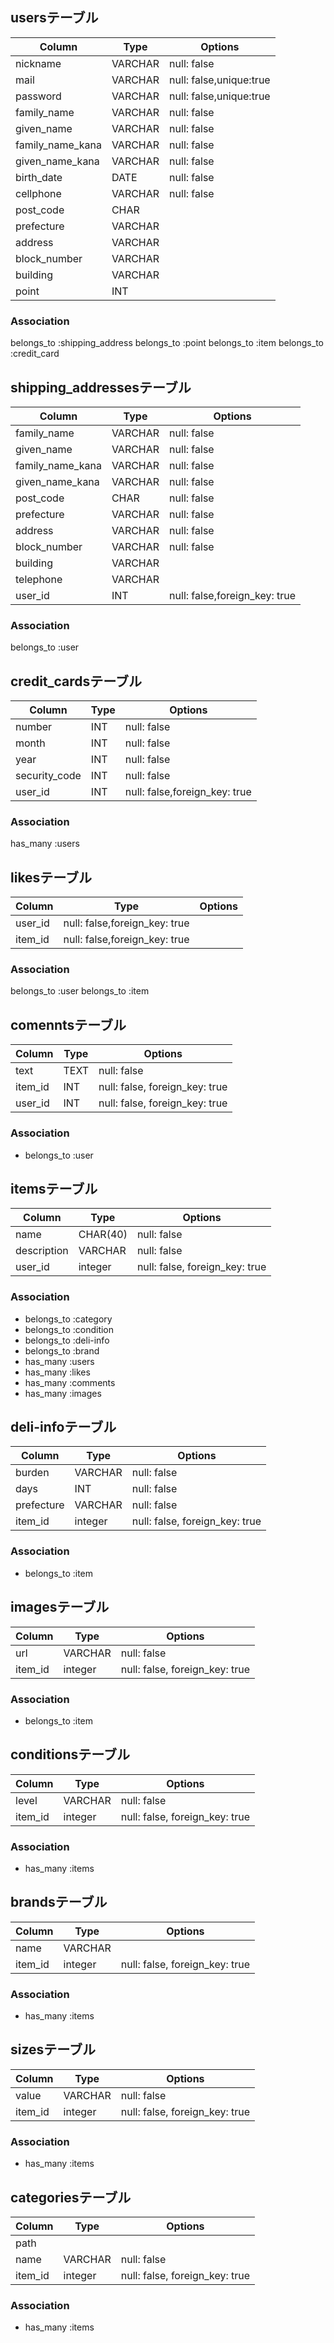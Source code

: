 ## usersテーブル
|Column|Type|Options|
|------|----|-------|
|nickname|VARCHAR|null: false|
|mail|VARCHAR|null: false,unique:true|
|password|VARCHAR|null: false,unique:true|
|family_name|VARCHAR|null: false|
|given_name|VARCHAR|null: false|
|family_name_kana|VARCHAR|null: false|
|given_name_kana|VARCHAR|null: false|
|birth_date|DATE|null: false|
|cellphone|VARCHAR|null: false|
|post_code|CHAR|
|prefecture|VARCHAR|
|address|VARCHAR|
|block_number|VARCHAR|
|building|VARCHAR|
|point|INT|

### Association
belongs_to :shipping_address
belongs_to :point
belongs_to :item
belongs_to :credit_card

## shipping_addressesテーブル
|Column|Type|Options|
|------|----|-------|
|family_name|VARCHAR|null: false|
|given_name|VARCHAR|null: false|
|family_name_kana|VARCHAR|null: false|
|given_name_kana|VARCHAR|null: false|
|post_code|CHAR|null: false|
|prefecture|VARCHAR|null: false|
|address|VARCHAR|null: false|
|block_number|VARCHAR|null: false|
|building|VARCHAR|
|telephone|VARCHAR|
|user_id|INT|null: false,foreign_key: true|
### Association
belongs_to :user

## credit_cardsテーブル
|Column|Type|Options|
|------|----|-------|
|number|INT|null: false|
|month|INT|null: false|
|year|INT|null: false|
|security_code|INT|null: false|
|user_id|INT|null: false,foreign_key: true|
### Association
has_many :users

## likesテーブル
|Column|Type|Options|
|------|----|-------|
|user_id|null: false,foreign_key: true|
|item_id|null: false,foreign_key: true|
### Association
belongs_to :user
belongs_to :item

## comenntsテーブル
|Column|Type|Options|
|------|----|-------|
|text|TEXT|null: false|
|item_id|INT|null: false, foreign_key: true|
|user_id|INT|null: false, foreign_key: true|
### Association
- belongs_to :user

## itemsテーブル
|Column|Type|Options|
|------|----|-------|
|name|CHAR(40)|null: false|
|description|VARCHAR|null: false|
|user_id|integer|null: false, foreign_key: true|
### Association
- belongs_to :category
- belongs_to :condition
- belongs_to :deli-info
- belongs_to :brand
- has_many :users
- has_many :likes
- has_many :comments
- has_many :images

## deli-infoテーブル
|Column|Type|Options|
|------|----|-------|
|burden|VARCHAR|null: false|
|days|INT|null: false|
|prefecture|VARCHAR|null: false|
|item_id|integer|null: false, foreign_key: true|
### Association
- belongs_to :item

## imagesテーブル
|Column|Type|Options|
|------|----|-------|
|url|VARCHAR|null: false|
|item_id|integer|null: false, foreign_key: true|
### Association
- belongs_to :item

## conditionsテーブル
|Column|Type|Options|
|------|----|-------|
|level|VARCHAR|null: false|
|item_id|integer|null: false, foreign_key: true|
### Association
- has_many :items

## brandsテーブル
|Column|Type|Options|
|------|----|-------|
|name|VARCHAR|
|item_id|integer|null: false, foreign_key: true|
### Association
- has_many :items

## sizesテーブル
|Column|Type|Options|
|------|----|-------|
|value|VARCHAR|null: false|
|item_id|integer|null: false, foreign_key: true|
### Association
- has_many :items

## categoriesテーブル
|Column|Type|Options|
|------|----|-------|
|path|
|name|VARCHAR|null: false|
|item_id|integer|null: false, foreign_key: true|
### Association
- has_many :items